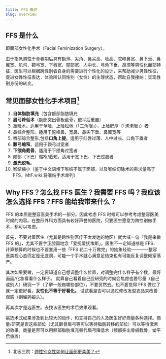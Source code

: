 ```yaml
---
title: FFS 概述
slug: overview
---
```


## FFS 是什么

即面部女性化手术（Facial Feminization Surgery）。

由于指派男性于青春期后具有额薄、尖角、鼻尖高、睑高、驼峰鼻宽、鼻下垂、鼻翼宽、肌沟、颧弓宽、下唇宽、颏部宽、人中长、弓角下垂、胡须等男性化面部特征，医生可以根据跨性别者自身的需要进行个性化的设计，来帮助减少男性性征，促进女性性征表达，体验所认同性别（女性）的生理状态，帮助自我接纳；实现性别身份的转变。

## 常见面部女性化手术项目[^1]

1. **自体脂肪填充**（包含额部脂肪填充
1. **眉弓降低术**（额部突出骨板截骨，塑平后重置）
1. 重睑术。适用于单睑、上睑松弛（「三角眼」）、上睑肥厚（「泡泡眼」）者
1. 鼻综合整形。适用于驼峰鼻、宽鼻、鼻尖下垂、鼻翼宽等
1. 唇部综合整形,包括**口角上提**。适用于红唇过薄、人中过长、口角下垂者
1. **颧弓缩窄**。适用于颧弓过宽者
1. **下颌角截骨**。适用于下颌角过宽者
1. 颏部（下巴）缩窄/截短。适用于宽下巴、下巴过翘者
1. **激光脱毛**。
1. 喉结缩小（鉴于中文语境下喉结不属于面部，以及喉结切除术的需求量高于 FFS，MtF.wiki 将喉结手术单列）

## Why FFS？怎么找 FFS 医生？我需要 FFS 吗？我应该怎么选择 FFS？FFS 能给我带来什么？

FFS 的本质是整容医美手术的一部分。因此考虑 FFS 时候可以参考考虑整容医美时候的内容。在整形外科方面具有较好声誉的医院，只要医生愿意为跨性别做手术，都可以考虑。

首先，不要对着医生（尤其是跨性别医疗不太发达的地区）就大喊一句「我是来做 FFS 的」，尤其不要字正腔圆地念「爱抚爱抚埃斯」。医生不一定知道啥是 FFS．计算预算的时候也不要套用一些「FFS 花二十万做完」的抽象经验————整容医美视心态而定是无底洞，可能一个手术就心满意足结束也有可能反复调整倾家荡产。

其次如果要做，一定要知道自己想调整什么位置，对调整完什么样子有个数，最好画画/化妆看看什么样子。
就算自己看着自己脸研究的时候会焦虑也要尽量（自己或别人）研究一下（了解一般做哪些部位），不要贸然去。也不要觉得 FFS 做过了就一定更好看。**女性化不等于好看化。** 试试看是否可以通过修改发型衣品来改善观感（~~别留药娘头~~）。

再其次才是选医生。去找该医生的术后效果观看。

挑选术式如果涉及到比较大的动作，和支持自己的人及医生好好商量各种选择。商量/研究是否这些部位（尤其颧骨眉弓等可以等待脂肪转移的部位）可以等待激素的效果。商量是否可以用额部脂肪填充替代眉弓降低术（额部突出骨板截骨，塑平后重置）

[^1]: 北医三院：[跨性别女性如何让面部更柔美？](https://mp.weixin.qq.com/s/L-ViMDYNLycgIMc4SJQHvQ)
